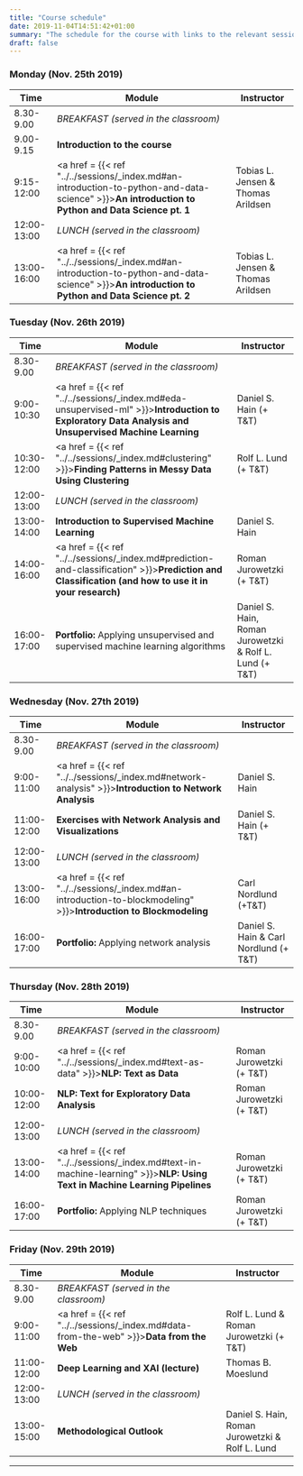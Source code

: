 ```yaml
---
title: "Course schedule"
date: 2019-11-04T14:51:42+01:00
summary: "The schedule for the course with links to the relevant sessions"
draft: false
---
```


### Monday (Nov. 25th 2019)
| Time        | Module                                                       | Instructor                          |
| ----------- | ------------------------------------------------------------ | ----------------------------------- |
| 8.30-9.00 | *BREAKFAST (served in the classroom)* |  |
| 9.00-9.15 | **Introduction to the course** |  |
| 9:15-12:00  | <a href = {{< ref "../../sessions/_index.md#an-introduction-to-python-and-data-science" >}}>**An introduction to Python and Data Science pt. 1**</a> | Tobias L. Jensen & Thomas Arildsen |
| 12:00-13:00 | *LUNCH (served in the classroom)*                   |                                     |
| 13:00-16:00 | <a href = {{< ref "../../sessions/_index.md#an-introduction-to-python-and-data-science" >}}>**An introduction to Python and Data Science pt. 2**</a> | Tobias L. Jensen & Thomas Arildsen |

### Tuesday (Nov. 26th 2019)
| Time        | Module                                                       | Instructor                |
| ----------- | ------------------------------------------------------------ | ------------------------- |
| 8.30-9.00 | *BREAKFAST (served in the classroom)* |  |
| 9:00-10:30  | <a href = {{< ref "../../sessions/_index.md#eda-unsupervised-ml" >}}>**Introduction to Exploratory Data Analysis and Unsupervised Machine Learning**</a>              | Daniel S. Hain (+ T&T)     |
| 10:30-12:00 | <a href = {{< ref "../../sessions/_index.md#clustering" >}}>**Finding Patterns in Messy Data Using Clustering**</a>                          | Rolf L. Lund (+ T&T)        |
| 12:00-13:00 | *LUNCH (served in the classroom)*                |                           |
| 13:00-14:00 | **Introduction to Supervised Machine Learning**         | Daniel S. Hain            |
| 14:00-16:00 | <a href = {{< ref "../../sessions/_index.md#prediction-and-classification" >}}>**Prediction and Classification (and how to use it in your research)**</a> | Roman Jurowetzki (+ T&T)    |
| 16:00-17:00 | **Portfolio:** Applying unsupervised and supervised machine learning algorithms | Daniel S. Hain, Roman Jurowetzki & Rolf L. Lund (+ T&T) |
### Wednesday (Nov. 27th 2019)
| Time        | Module                                                       | Instructor           |
| ------------- | ------------------------------------------------------------ | -------------------- |
| 8.30-9.00 | *BREAKFAST (served in the classroom)* |  |
| 9:00-11:00  | <a href = {{< ref "../../sessions/_index.md#network-analysis" >}}>**Introduction to Network Analysis** | Daniel S. Hain       |
| 11:00-12:00 | **Exercises with Network Analysis and Visualizations**| Daniel S. Hain (+ T&T) |
| 12:00-13:00 | *LUNCH (served in the classroom)*                |                      |
| 13:00-16:00 | <a href = {{< ref "../../sessions/_index.md#an-introduction-to-blockmodeling" >}}>**Introduction to Blockmodeling**</a> | Carl Nordlund (+T&T) |
| 16:00-17:00 | **Portfolio:** Applying network analysis                     | Daniel S. Hain & Carl Nordlund (+ T&T)   |
### Thursday (Nov. 28th 2019)
| Time        | Module                                                       | Instructor             |
| ----------- | ------------------------------------------------------------ | ---------------------- |
| 8.30-9.00 | *BREAKFAST (served in the classroom)* |  |
| 9:00-10:00  | <a href = {{< ref "../../sessions/_index.md#text-as-data" >}}>**NLP: Text as Data**</a> | Roman Jurowetzki (+ T&T)      |
| 10:00-12:00 | **NLP: Text for Exploratory Data Analysis**| Roman Jurowetzki (+ T&T) |
| 12:00-13:00 | *LUNCH (served in the classroom)*                |                        |
| 13:00-14:00 | <a href = {{< ref "../../sessions/_index.md#text-in-machine-learning" >}}>**NLP: Using Text in Machine Learning Pipelines**</a> | Roman Jurowetzki (+ T&T) |
| 16:00-17:00 | **Portfolio:** Applying NLP techniques                       | Roman Jurowetzki (+ T&T) |
### Friday (Nov. 29th 2019)

| Time        | Module                                                       | Instructor                      |
| ----------- | ------------------------------------------------------------ | ------------------------------- |
| 8.30-9.00 | *BREAKFAST (served in the classroom)* |  |
| 9:00-11:00  | <a href = {{< ref "../../sessions/_index.md#data-from-the-web" >}}>**Data from the Web**</a>| Rolf L. Lund & Roman Jurowetzki (+ T&T)|
| 11:00-12:00 | **Deep Learning and XAI (lecture)**      | Thomas B. Moeslund              |
| 12:00-13:00 | *LUNCH (served in the classroom)*                |                                 |
| 13:00-15:00 | **Methodological Outlook** | Daniel S. Hain, Roman Jurowetzki & Rolf L. Lund |

---

